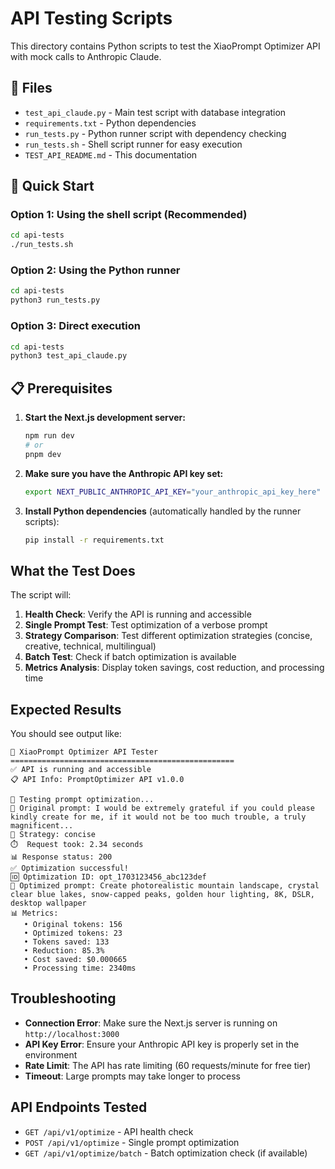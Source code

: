 # API Testing Scripts

This directory contains Python scripts to test the XiaoPrompt Optimizer API with mock calls to Anthropic Claude.

## 📁 Files

- `test_api_claude.py` - Main test script with database integration
- `requirements.txt` - Python dependencies
- `run_tests.py` - Python runner script with dependency checking
- `run_tests.sh` - Shell script runner for easy execution
- `TEST_API_README.md` - This documentation

## 🚀 Quick Start

### Option 1: Using the shell script (Recommended)
```bash
cd api-tests
./run_tests.sh
```

### Option 2: Using the Python runner
```bash
cd api-tests
python3 run_tests.py
```

### Option 3: Direct execution
```bash
cd api-tests
python3 test_api_claude.py
```

## 📋 Prerequisites

1. **Start the Next.js development server:**
   ```bash
   npm run dev
   # or
   pnpm dev
   ```

2. **Make sure you have the Anthropic API key set:**
   ```bash
   export NEXT_PUBLIC_ANTHROPIC_API_KEY="your_anthropic_api_key_here"
   ```

3. **Install Python dependencies** (automatically handled by the runner scripts):
   ```bash
   pip install -r requirements.txt
   ```

## What the Test Does

The script will:

1. **Health Check**: Verify the API is running and accessible
2. **Single Prompt Test**: Test optimization of a verbose prompt
3. **Strategy Comparison**: Test different optimization strategies (concise, creative, technical, multilingual)
4. **Batch Test**: Check if batch optimization is available
5. **Metrics Analysis**: Display token savings, cost reduction, and processing time

## Expected Results

You should see output like:

```
🧪 XiaoPrompt Optimizer API Tester
==================================================
✅ API is running and accessible
📋 API Info: PromptOptimizer API v1.0.0

🚀 Testing prompt optimization...
📝 Original prompt: I would be extremely grateful if you could please kindly create for me, if it would not be too much trouble, a truly magnificent...
🎯 Strategy: concise
⏱️  Request took: 2.34 seconds
📊 Response status: 200
✅ Optimization successful!
🆔 Optimization ID: opt_1703123456_abc123def
📝 Optimized prompt: Create photorealistic mountain landscape, crystal clear blue lakes, snow-capped peaks, golden hour lighting, 8K, DSLR, desktop wallpaper
📊 Metrics:
   • Original tokens: 156
   • Optimized tokens: 23
   • Tokens saved: 133
   • Reduction: 85.3%
   • Cost saved: $0.000665
   • Processing time: 2340ms
```

## Troubleshooting

- **Connection Error**: Make sure the Next.js server is running on `http://localhost:3000`
- **API Key Error**: Ensure your Anthropic API key is properly set in the environment
- **Rate Limit**: The API has rate limiting (60 requests/minute for free tier)
- **Timeout**: Large prompts may take longer to process

## API Endpoints Tested

- `GET /api/v1/optimize` - API health check
- `POST /api/v1/optimize` - Single prompt optimization
- `GET /api/v1/optimize/batch` - Batch optimization check (if available)
